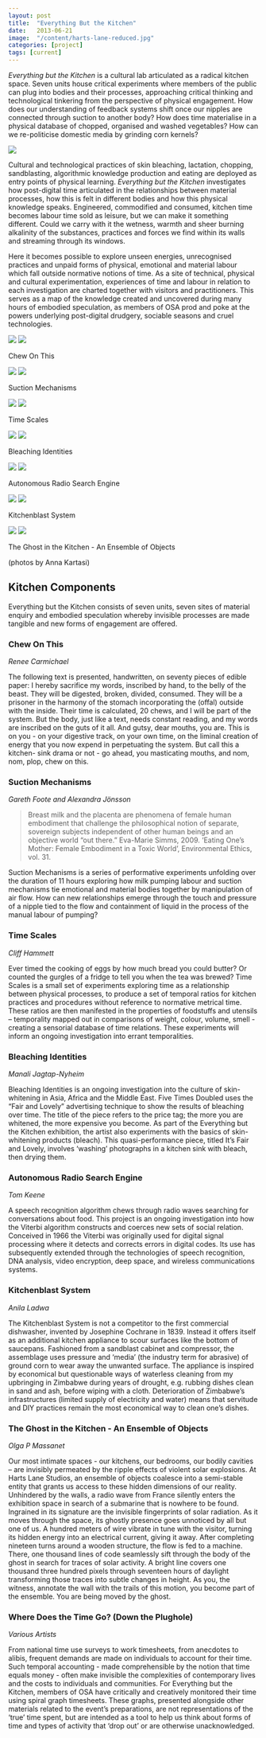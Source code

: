 ```yaml
---
layout: post
title:  "Everything But the Kitchen"
date:   2013-06-21 
image:  "/content/harts-lane-reduced.jpg"
categories: [project]
tags: [current]
---
```


*Everything but the Kitchen* is a cultural lab articulated as a radical kitchen space. Seven units house critical experiments where members of the public can plug into bodies and their processes, approaching critical thinking and technological tinkering from the perspective of physical engagement. How does our understanding of feedback systems shift once our nipples are connected through suction to another body? How does time materialise in a physical database of chopped,
organised and washed vegetables? How can we re-politicise domestic media by grinding corn kernels?

<img src="/content/harts-lane-reduced.jpg" />

Cultural and technological practices of skin bleaching, lactation, chopping, sandblasting, algorithmic knowledge production and eating are deployed as entry points of physical learning. *Everything but the Kitchen* investigates how post-digital time articulated in the relationships between material processes, how this is felt in different bodies and how this physical knowledge speaks. Engineered, commodified and consumed, kitchen time becomes labour time sold as leisure,
but we can make it something different. Could we carry with it the wetness, warmth and sheer burning alkalinity of the substances, practices and forces we find within its walls and streaming through its windows.

Here it becomes possible to explore unseen energies, unrecognised practices and unpaid forms of physical, emotional and material labour which fall outside normative notions of time. As a site of technical, physical and cultural experimentation, experiences of time and labour in relation to each investigation are charted together with visitors and practitioners. This serves as a map of the knowledge created and uncovered during many hours of embodied speculation, as
members of OSA prod and poke at the powers underlying post-digital drudgery, sociable seasons and cruel technologies.

<div class="gallery">
    <div class="gallery__item">
        <img src="/content/projects/ebtk/400xn/renee01.jpg" />
        <img src="/content/projects/ebtk/400xn/renee02.jpg" />
        <p>Chew On This</p>
    </div>
    <div class="gallery__item">
        <img src="/content/projects/ebtk/400xn/alexgareth01.jpg" />
        <img src="/content/projects/ebtk/400xn/alexgareth02.jpg" />
        <p>Suction Mechanisms</p>
    </div>
    <div class="gallery__item">
        <img src="/content/projects/ebtk/400xn/cliff01.jpg" />
        <img src="/content/projects/ebtk/400xn/cliff02.jpg" />
        <p>Time Scales</p>
    </div>
    <div class="gallery__item">
        <img src="/content/projects/ebtk/400xn/manali01.jpg" />
        <img src="/content/projects/ebtk/400xn/manali02.jpg" />
        <p>Bleaching Identities</p>
    </div>
    <div class="gallery__item">
        <img src="/content/projects/ebtk/400xn/tom01.jpg" />
        <img src="/content/projects/ebtk/400xn/tom02.jpg" />
        <p>Autonomous Radio Search Engine</p>
    </div>
    <div class="gallery__item">
        <img src="/content/projects/ebtk/400xn/anila01.jpg" />
        <img src="/content/projects/ebtk/400xn/anila02.jpg" />
        <p>Kitchenblast System</p>
    </div>
    <div class="gallery__item">
        <img src="/content/projects/ebtk/400xn/olga01.jpg" />
        <img src="/content/projects/ebtk/400xn/olga02.jpg" />
        <p>The Ghost in the Kitchen - An Ensemble of Objects</p>
    </div>
</div>

(photos by Anna Kartasi)

Kitchen Components
------------------
Everything but the Kitchen consists of seven units, seven sites of material enquiry and embodied speculation whereby invisible processes are made tangible and new forms of engagement are offered.


### Chew On This
*Renee Carmichael*

The following text is presented, handwritten, on seventy pieces of edible paper:
I hereby sacrifice my words, inscribed by hand, to the belly of the beast. They will be digested, broken, divided, consumed. They will be a prisoner in the harmony of the stomach incorporating the (offal) outside with the inside. Their time is calculated, 20 chews, and I will be part of the system. But the body, just like a text, needs constant reading, and my words are inscribed on the guts of it all. And gutsy, dear mouths, you are. This is on you - on your digestive track, on your
own time, on the liminal creation of energy that you now expend in perpetuating the system. But call this a kitchen- sink drama or not - go ahead, you masticating mouths, and nom, nom, plop, chew on this.


### Suction Mechanisms
*Gareth Foote and Alexandra Jönsson*

> Breast milk and the placenta are phenomena of female human embodiment that challenge the philosophical notion of separate, sovereign subjects independent of other human beings and an objective world “out there.”
Eva-Marie Simms, 2009. ‘Eating One’s Mother: Female Embodiment in a Toxic World’, Environmental Ethics, vol. 31.

Suction Mechanisms is a series of performative experiments unfolding over the duration of 11 hours exploring how milk pumping labour and suction mechanisms tie emotional and material bodies together by manipulation of air flow. How can new relationships emerge through the touch and pressure of a nipple tied to the flow and containment of liquid in the process of the manual labour of pumping?


### Time Scales
*Cliff Hammett*

Ever timed the cooking of eggs by how much bread you could butter? Or counted the gurgles of a fridge to tell you when the tea was brewed? Time Scales is a small set of experiments exploring time as a relationship between physical processes, to produce a set of temporal ratios for kitchen practices and procedures without reference to normative metrical time. These ratios are then manifested in the properties of foodstuffs and utensils – temporality mapped out in comparisons of weight,
colour, volume, smell - creating a sensorial database of time relations. These experiments will inform an ongoing investigation into errant temporalities.


### Bleaching Identities
*Manali Jagtap-Nyheim*

Bleaching Identities is an ongoing investigation into the culture of skin-whitening in Asia, Africa and the Middle East. Five Times Doubled uses the “Fair and Lovely” advertising technique to show the results of bleaching over time. The title of the piece refers to the price tag; the more you are whitened, the more expensive you become. As part of the Everything but the Kitchen exhibition, the artist also experiments with the basics of skin- whitening products (bleach). This
quasi-performance piece, titled It’s Fair and Lovely, involves ‘washing’ photographs in a kitchen sink with bleach, then drying them.


### Autonomous Radio Search Engine
*Tom Keene*

A speech recognition algorithm chews through radio waves searching for conversations about food. This project is an ongoing investigation into how the Viterbi algorithm constructs and coerces new sets of social relation. Conceived in 1966 the Viterbi was originally used for digital signal processing where it detects and corrects errors in digital codes. Its use has subsequently extended through the technologies of speech recognition, DNA analysis, video encryption, deep space, and
wireless communications systems.


### Kitchenblast System
*Anila Ladwa*

The Kitchenblast System is not a competitor to the first commercial dishwasher, invented by Josephine Cochrane in 1839. Instead it offers itself as an additional kitchen appliance to scour surfaces like the bottom of saucepans. Fashioned from a sandblast cabinet and compressor, the assemblage uses pressure and ‘media’ (the industry term for abrasive) of ground corn to wear away the unwanted surface.
The appliance is inspired by economical but questionable ways of waterless cleaning from my upbringing in Zimbabwe during years of drought, e.g. rubbing dishes clean in sand and ash, before wiping with a cloth. Deterioration of Zimbabwe’s infrastructures (limited supply of electricity and water) means that servitude and DIY practices remain the most economical way to clean one’s dishes.


### The Ghost in the Kitchen - An Ensemble of Objects
*Olga P Massanet*

Our most intimate spaces - our kitchens, our bedrooms, our bodily cavities – are invisibly permeated by the ripple effects of violent solar explosions. At Harts Lane Studios, an ensemble of objects coalesce into a semi-stable entity that grants us access to these hidden dimensions of our reality.
Unhindered by the walls, a radio wave from France silently enters the exhibition space in search of a submarine that is nowhere to be found. Ingrained in its signature are the invisible fingerprints of solar radiation. As it moves through the space, its ghostly presence goes unnoticed by all but one of us. A hundred meters of wire vibrate in tune with the visitor, turning its hidden energy into an electrical current, giving it away. After completing nineteen turns around a wooden
structure, the flow is fed to a machine. There, one thousand lines of code seamlessly sift through the body of the ghost in search for traces of solar activity. A bright line covers one thousand three hundred pixels through seventeen hours of daylight transforming those traces into subtle changes in height. As you, the witness, annotate the wall with the trails of this motion, you become part of the ensemble. You are being moved by the ghost.


### Where Does the Time Go? (Down the Plughole)
*Various Artists*

From national time use surveys to work timesheets, from anecdotes to alibis, frequent demands are made on individuals to account for their time. Such temporal accounting - made comprehensible by the notion that time equals money - often make invisible the complexities of contemporary lives and the costs to individuals and communities. For Everything but the Kitchen, members of OSA have critically and creatively monitored their time using spiral graph timesheets. These graphs, presented
alongside other materials related to the event’s preparations, are not representations of the ‘true’ time spent, but are intended as a tool to help us think about forms of time and types of activity that ‘drop out’ or are otherwise unacknowledged.
